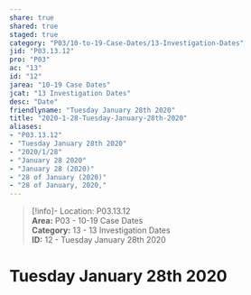 ```yaml
---  
share: true  
shared: true  
staged: true  
category: "P03/10-to-19-Case-Dates/13-Investigation-Dates"  
jid: "P03.13.12"  
pro: "P03"  
ac: "13"  
id: "12"  
jarea: "10-19 Case Dates"  
jcat: "13 Investigation Dates"  
desc: "Date"  
friendlyname: "Tuesday January 28th 2020"  
title: "2020-1-28-Tuesday-January-28th-2020"  
aliases:   
- "P03.13.12"  
- "Tuesday January 28th 2020"  
- "2020/1/28"  
- "January 28 2020"  
- "January 28 (2020)"  
- "28 of January (2020)"  
- "28 of January, 2020,"  
---  
```

>[!info]- Location: P03.13.12  
>**Area:** P03 - 10-19 Case Dates  
>**Category:** 13 - 13 Investigation Dates  
>**ID:** 12 - Tuesday January 28th 2020  
  
# Tuesday January 28th 2020  

